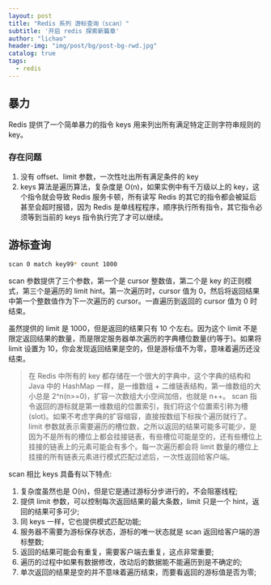 ```yaml
---
layout: post
title: "Redis 系列 游标查询（scan）"
subtitle: '开启 redis 探索新篇章'
author: "lichao"
header-img: "img/post/bg/post-bg-rwd.jpg"
catalog: true
tags:
  - redis 
---
```


## 暴力

Redis 提供了一个简单暴力的指令 keys 用来列出所有满足特定正则字符串规则的 key。

### 存在问题

1. 没有 offset、limit 参数，一次性吐出所有满足条件的 key
2. keys 算法是遍历算法，复杂度是 O(n)，如果实例中有千万级以上的 key，这个指令就会导致 Redis 服务卡顿，所有读写 Redis 的其它的指令都会被延后甚至会超时报错，因为 Redis 是单线程程序，顺序执行所有指令，其它指令必须等到当前的 keys 指令执行完了才可以继续。

## 游标查询

```sh
scan 0 match key99* count 1000 
```

scan 参数提供了三个参数，第一个是 cursor 整数值，第二个是 key 的正则模式，第三个是遍历的 limit hint。第一次遍历时，cursor 值为 0，然后将返回结果中第一个整数值作为下一次遍历的 cursor。一直遍历到返回的 cursor 值为 0 时结束。

虽然提供的 limit 是 1000，但是返回的结果只有 10 个左右。因为这个 limit 不是限定返回结果的数量，而是限定服务器单次遍历的字典槽位数量(约等于)。如果将 limit 设置为 10，你会发现返回结果是空的，但是游标值不为零，意味着遍历还没结束。

> 在 Redis 中所有的 key 都存储在一个很大的字典中，这个字典的结构和 Java 中的 HashMap 一样，是一维数组 + 二维链表结构，第一维数组的大小总是 2^n(n>=0)，扩容一次数组大小空间加倍，也就是 n++。
scan 指令返回的游标就是第一维数组的位置索引，我们将这个位置索引称为槽 (slot)。如果不考虑字典的扩容缩容，直接按数组下标挨个遍历就行了。limit 参数就表示需要遍历的槽位数，之所以返回的结果可能多可能少，是因为不是所有的槽位上都会挂接链表，有些槽位可能是空的，还有些槽位上挂接的链表上的元素可能会有多个。每一次遍历都会将 limit 数量的槽位上挂接的所有链表元素进行模式匹配过滤后，一次性返回给客户端。

scan 相比 keys 具备有以下特点:

1. 复杂度虽然也是 O(n)，但是它是通过游标分步进行的，不会阻塞线程;
2. 提供 limit 参数，可以控制每次返回结果的最大条数，limit 只是一个 hint，返回的结果可多可少;
3. 同 keys 一样，它也提供模式匹配功能;
4. 服务器不需要为游标保存状态，游标的唯一状态就是 scan 返回给客户端的游标整数;
5. 返回的结果可能会有重复，需要客户端去重复，这点非常重要;
6. 遍历的过程中如果有数据修改，改动后的数据能不能遍历到是不确定的;
7. 单次返回的结果是空的并不意味着遍历结束，而要看返回的游标值是否为零;
